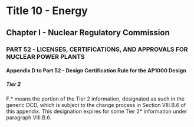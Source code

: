 
# Title 10 - Energy
## Chapter I - Nuclear Regulatory Commission
### PART 52 - LICENSES, CERTIFICATIONS, AND APPROVALS FOR NUCLEAR POWER PLANTS
#### Appendix D to Part 52 - Design Certification Rule for the AP1000 Design
##### Tier 2

F.* means the portion of the Tier 2 information, designated as such in the generic DCD, which is subject to the change process in Section VIII.B.6 of this appendix. This designation expires for some Tier 2* information under paragraph VIII.B.6.
